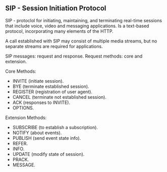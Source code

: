 SIP - Session Initiation Protocol
-

SIP - protoclol for initiating, maintaining, and terminating real-time sessions
that include voice, video and messaging applications.
Is a text-based protocol, incorporating many elements of the HTTP.

A call established with SIP may consist of multiple media streams,
but no separate streams are required for applications.

SIP messages: request and response.
Request methods: core and extension.

Core Methods:
* INVITE (initiate session).
* BYE (terminate established session).
* REGISTER (registration of user agent).
* CANCEL (terminate not established session).
* ACK (responses to INVITE).
* OPTIONS.

Extension Methods:
* SUBSCRIBE (to establish a subscription).
* NOTIFY (about events).
* PUBLISH (send event state info).
* REFER.
* INFO.
* UPDATE (modify state of session).
* PRACK.
* MESSAGE.
